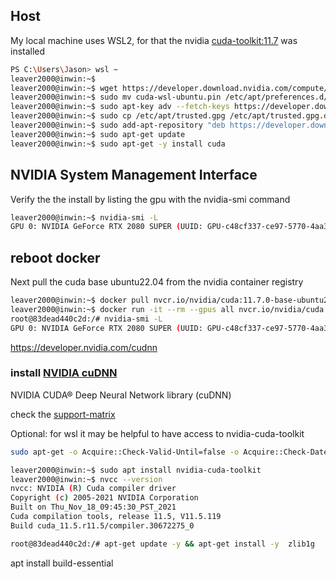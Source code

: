 
## Host
My local machine uses WSL2, for that the nvidia [cuda-toolkit:11.7](https://developer.nvidia.com/cuda-downloads?target_os=Linux&target_arch=x86_64&Distribution=WSL-Ubuntu&target_version=2.0&target_type=deb_network) was installed 

``` bash
PS C:\Users\Jason> wsl ~
leaver2000@inwin:~$
leaver2000@inwin:~$ wget https://developer.download.nvidia.com/compute/cuda/repos/wsl-ubuntu/x86_64/cuda-wsl-ubuntu.pin
leaver2000@inwin:~$ sudo mv cuda-wsl-ubuntu.pin /etc/apt/preferences.d/cuda-repository-pin-600
leaver2000@inwin:~$ sudo apt-key adv --fetch-keys https://developer.download.nvidia.com/compute/cuda/repos/wsl-ubuntu/x86_64/3bf863cc.pub
leaver2000@inwin:~$ sudo cp /etc/apt/trusted.gpg /etc/apt/trusted.gpg.d
leaver2000@inwin:~$ sudo add-apt-repository "deb https://developer.download.nvidia.com/compute/cuda/repos/wsl-ubuntu/x86_64/ /"
leaver2000@inwin:~$ sudo apt-get update
leaver2000@inwin:~$ sudo apt-get -y install cuda
```
## NVIDIA System Management Interface

Verify the the install by listing the gpu with the nvidia-smi command

``` bash
leaver2000@inwin:~$ nvidia-smi -L
GPU 0: NVIDIA GeForce RTX 2080 SUPER (UUID: GPU-c48cf337-ce97-5770-4aa3-d4993336ef78)
```



## reboot docker

Next pull the cuda base ubuntu22.04 from the nvidia container registry

``` bash
leaver2000@inwin:~$ docker pull nvcr.io/nvidia/cuda:11.7.0-base-ubuntu22.04
leaver2000@inwin:~$ docker run -it --rm --gpus all nvcr.io/nvidia/cuda:11.7.0-base-ubuntu22.04
root@83dead440c2d:/# nvidia-smi -L
GPU 0: NVIDIA GeForce RTX 2080 SUPER (UUID: GPU-c48cf337-ce97-5770-4aa3-d4993336ef78)
```
https://developer.nvidia.com/cudnn

### install [NVIDIA cuDNN](https://developer.nvidia.com/cudnn)
NVIDIA CUDA® Deep Neural Network library (cuDNN)

check the [support-matrix]((https://docs.nvidia.com/deeplearning/cudnn/support-matrix/index.html))

Optional: for wsl it may be helpful to have access to nvidia-cuda-toolkit

``` bash
sudo apt-get -o Acquire::Check-Valid-Until=false -o Acquire::Check-Date=false update

leaver2000@inwin:~$ sudo apt install nvidia-cuda-toolkit
leaver2000@inwin:~$ nvcc --version
nvcc: NVIDIA (R) Cuda compiler driver
Copyright (c) 2005-2021 NVIDIA Corporation
Built on Thu_Nov_18_09:45:30_PST_2021
Cuda compilation tools, release 11.5, V11.5.119
Build cuda_11.5.r11.5/compiler.30672275_0
```


``` bash
root@83dead440c2d:/# apt-get update -y && apt-get install -y  zlib1g
```


apt install build-essential

<!-- now from inside the container https://gist.github.com/amir-saniyan/b3d8e06145a8569c0d0e030af6d60bea

``` bash
apt update & apt full-upgrade
apt install nvidia-driver-510 nvidia-dkms-510
``` -->